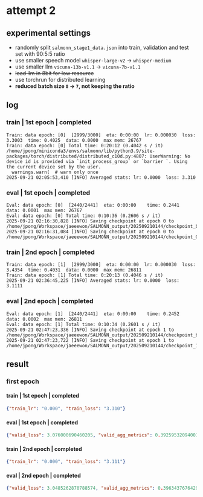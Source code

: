 # attempt 2

## experimental settings
- randomly split `salmonn_stage1_data.json` into train, validation and test set with 90:5:5 ratio
- use smaller speech model `whisper-large-v2` &rarr; `whisper-medium`
- use smaller llm `vicuna-13b-v1.1` &rarr; `vicuna-7b-v1.1`
- ~~load llm in 8bit for low resource~~
- use torchrun for distributed learning
- **reduced batch size `8` &rarr; `7`, not keeping the ratio**
<!-- - doubled gradient accumulation to 2 and halved batch size twice to 4, keeping the ratio -->

## log

### train | 1st epoch | completed
```log
Train: data epoch: [0]  [2999/3000]  eta: 0:00:00  lr: 0.000030  loss: 3.3003  time: 0.4025  data: 0.0000  max mem: 26767
Train: data epoch: [0] Total time: 0:20:12 (0.4042 s / it)
/home/jpong/miniconda3/envs/salmonn/lib/python3.9/site-packages/torch/distributed/distributed_c10d.py:4807: UserWarning: No device id is provided via `init_process_group` or `barrier `. Using the current device set by the user.
  warnings.warn(  # warn only once
2025-09-21 02:05:53,410 [INFO] Averaged stats: lr: 0.0000  loss: 3.310
```

### eval | 1st epoch | completed
```log
Eval: data epoch: [0]  [2440/2441]  eta: 0:00:00    time: 0.2441  data: 0.0001  max mem: 26767
Eval: data epoch: [0] Total time: 0:10:36 (0.2606 s / it)
2025-09-21 02:16:30,828 [INFO] Saving checkpoint at epoch 0 to /home/jpong/Workspace/jaeeewon/SALMONN_output/202509210144/checkpoint_best.pth.
2025-09-21 02:16:31,084 [INFO] Saving checkpoint at epoch 0 to /home/jpong/Workspace/jaeeewon/SALMONN_output/202509210144/checkpoint_0.pth
```

### train | 2nd epoch | completed
```log
Train: data epoch: [1]  [2999/3000]  eta: 0:00:00  lr: 0.000030  loss: 3.4354  time: 0.4031  data: 0.0000  max mem: 26811
Train: data epoch: [1] Total time: 0:20:13 (0.4046 s / it)
2025-09-21 02:36:45,225 [INFO] Averaged stats: lr: 0.0000  loss: 3.1111
```

### eval | 2nd epoch | completed
```log
Eval: data epoch: [1]  [2440/2441]  eta: 0:00:00    time: 0.2452  data: 0.0002  max mem: 26811
Eval: data epoch: [1] Total time: 0:10:34 (0.2601 s / it)
2025-09-21 02:47:23,336 [INFO] Saving checkpoint at epoch 1 to /home/jpong/Workspace/jaeeewon/SALMONN_output/202509210144/checkpoint_best.pth.
2025-09-21 02:47:23,722 [INFO] Saving checkpoint at epoch 1 to /home/jpong/Workspace/jaeeewon/SALMONN_output/202509210144/checkpoint_1.pth
```

## result

### first epoch
#### train | 1st epoch | completed
```json
{"train_lr": "0.000", "train_loss": "3.310"}
```
#### eval | 1st epoch | completed
```json
{"valid_loss": 3.076000690460205, "valid_agg_metrics": 0.3925953209400177, "valid_best_epoch": 0}
```
#### train | 2nd epoch | completed
```json
{"train_lr": "0.000", "train_loss": "3.111"}
```
#### eval | 2nd epoch | completed
```json
{"valid_loss": 3.0485262870788574, "valid_agg_metrics": 0.39634376764297485, "valid_best_epoch": 1}
```